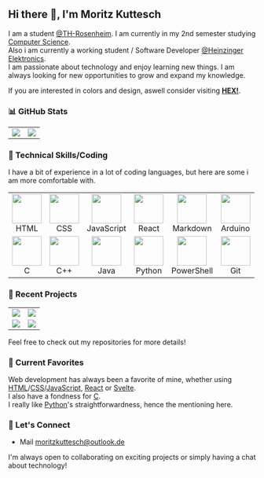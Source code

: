 ## Hi there 👋, I'm Moritz Kuttesch

I am a student [@TH-Rosenheim](https://www.th-rosenheim.de/). I am currently in my 2nd semester studying [Computer Science](https://www.th-rosenheim.de/studium/studiengaenge/bachelorstudiengaenge/informatik-bsc/).  
Also i am currently a working student / Software Developer [@Heinzinger Elektronics](https://www.heinzinger.de).  
I am passionate about technology and enjoy learning new things. I am always looking for new opportunities to grow and expand my knowledge.  

If you are interested in colors and design, aswell consider visiting [**HEX!**](https://Kuttesch.github.io/hex).

### 📊 GitHub Stats
<div align="center">
  <table border="0">
    <tr>
      <td align="center">
        <img src="https://github-readme-stats.vercel.app/api?username=Kuttesch&theme=transparent&hide_border=true&include_all_commits=true&count_private=true&hide=issues,contribs" />
      </td>
      <td align="center">
        <img src="https://github-readme-stats.vercel.app/api/top-langs/?username=kuttesch&theme=transparent&hide_border=true&count_private=true" />
      </td>
    </tr>
  </table>
</div>

### 🔧 Technical Skills/Coding

I have a bit of experience in a lot of coding languages, but here are some i am more comfortable with.

<div align="center">
  <table>
    <tr>
      <td align="center">
          <img src="https://cdn.jsdelivr.net/gh/devicons/devicon/icons/html5/html5-plain.svg" width="60" height="60" />
          <br />HTML
      </td>
      <td align="center"><img src="https://cdn.jsdelivr.net/gh/devicons/devicon/icons/css3/css3-plain.svg" width="60" height="60" /><br />CSS</td>
      <td align="center"><img src="https://cdn.jsdelivr.net/gh/devicons/devicon/icons/javascript/javascript-plain.svg" width="60" height="60" /><br />JavaScript</td>
      <td align="center"><img src="https://cdn.jsdelivr.net/gh/devicons/devicon/icons/react/react-original.svg" width="60" height="60" /><br />React</td>
      <td align="center"><img src="https://cdn.jsdelivr.net/gh/devicons/devicon/icons/markdown/markdown-original.svg" width="60" height="60" /><br />Markdown</td>
      <td align="center"><img src="https://cdn.jsdelivr.net/gh/devicons/devicon/icons/arduino/arduino-plain.svg" width="60" height="60" /><br />Arduino</td>
    </tr>
    <tr>
      <td align="center"><img src="https://cdn.jsdelivr.net/gh/devicons/devicon/icons/c/c-plain.svg" width="60" height="60" /><br />C</td>
      <td align="center"><img src="https://cdn.jsdelivr.net/gh/devicons/devicon/icons/cplusplus/cplusplus-plain.svg" width="60" height="60" /><br />C++</td>
      <td align="center"><img src="https://cdn.jsdelivr.net/gh/devicons/devicon/icons/java/java-plain.svg" width="60" height="60" /><br />Java</td>
      <td align="center"><img src="https://cdn.jsdelivr.net/gh/devicons/devicon/icons/python/python-plain.svg" width="60" height="60" /><br />Python</td>
      <td align="center"><img src="https://cdn.jsdelivr.net/gh/devicons/devicon/icons/powershell/powershell-plain.svg" width="60" height="60" /><br />PowerShell</td>
      <td align="center"><img src="https://cdn.jsdelivr.net/gh/devicons/devicon/icons/git/git-plain.svg" width="60" height="60" /><br />Git</td>
    </tr>
  </table>
</div>

### 🚀 Recent Projects

<div align="center">
  <table>
      <tr>
          <td>
              <a href="https://github.com/Kuttesch/hex">
                  <img src="https://github-readme-stats.vercel.app/api/pin/?username=Kuttesch&repo=hex&theme=dark" />
              </a>
          </td>
          <td>
              <a href="https://github.com/Kuttesch/kuttesch.github.io">
                  <img src="https://github-readme-stats.vercel.app/api/pin/?username=Kuttesch&repo=kuttesch.github.io&theme=dark" />
              </a>
          </td>
      </tr>
      <tr>
          <td>   
              <a href="https://github.com/Kuttesch/SysInfo">
                  <img src="https://github-readme-stats.vercel.app/api/pin/?username=Kuttesch&repo=SysInfo&theme=dark" />
              </a>
          </td>
          <td>
              <a href="https://github.com/Kuttesch/instAll">
                  <img src="https://github-readme-stats.vercel.app/api/pin/?username=Kuttesch&repo=install&theme=dark" />
              </a>
          </td>
      </tr>
  </table>
</div>

Feel free to check out my repositories for more details!

### 🌱 Current Favorites

Web development has always been a favorite of mine, whether using [HTML](https://developer.mozilla.org/en-US/docs/Web/HTML)/[CSS](https://developer.mozilla.org/en-US/docs/Web/CSS)/[JavaScript](https://developer.mozilla.org/en-US/docs/Web/JavaScript), [React](https://react.dev/) or [Svelte](https://svelte.dev/).  
I also have a fondness for [C](https://devdocs.io/c/).   
I really like [Python](https://www.python.org/)'s straightforwardness, hence the mentioning here.

### 💬 Let's Connect

* Mail [moritzkuttesch@outlook.de](mailto:moritzkuttesch@outlook.de?subject=GitHub)

I'm always open to collaborating on exciting projects or simply having a chat about technology!
